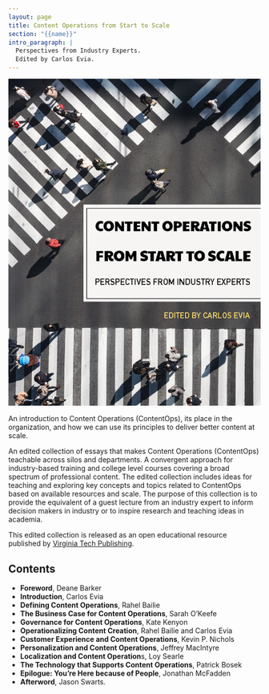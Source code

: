 ```yaml
---
layout: page
title: Content Operations from Start to Scale
section: "{{name}}"
intro_paragraph: |
  Perspectives from Industry Experts.
  Edited by Carlos Evia.
---
```

![Covert of the Content Operations edited collection](/assets/img/uploads/contentops.png)

An introduction to Content Operations (ContentOps), its place in the organization, and how we can use its principles to deliver better content at scale. 

An edited collection of essays that makes Content Operations (ContentOps) teachable across silos and departments. A convergent approach for industry-based training and college level courses covering a broad spectrum of professional content. The edited collection includes ideas for teaching and exploring key concepts and topics related to ContentOps based on available resources and scale. The purpose of this collection is to provide the equivalent of a guest lecture from an industry expert to inform decision makers in industry or to inspire research and teaching ideas in academia.

This edited collection is released as an open educational resource published by [Virginia Tech Publishing](https://publishing.vt.edu/site/books/e/10.21061/content_operations_evia/).

## Contents

* **Foreword**, Deane Barker
* **Introduction**, Carlos Evia
* **Defining Content Operations**, Rahel Bailie
* **The Business Case for Content Operations**, Sarah O’Keefe
* **Governance for Content Operations**, Kate Kenyon
* **Operationalizing Content Creation**, Rahel Bailie and Carlos Evia
* **Customer Experience and Content Operations**, Kevin P. Nichols
* **Personalization and Content Operations**, Jeffrey MacIntyre
* **Localization and Content Operation**s, Loy Searle
* **The Technology that Supports Content Operations**, Patrick Bosek
* **Epilogue: You’re Here because of People**, Jonathan McFadden
* **Afterword**, Jason Swarts.